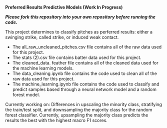 **Preferred Results Predictive Models (Work In Progress)**

**_Please fork this repository into your own repository before running the code._**

This project determines to classify pitches as perferred results: either a swinging strike, called strike, or induced weak contact.

- The all_raw_uncleaned_pitches.csv file contains all of the raw data used for this project.
- The stats (2).csv file contains batter data used for this project.
- The cleaned_data. feather file contains all of the cleaned data used for the machine learning models.
- The data_cleaning.ipynb file contains the code used to clean all of the raw data used for this project.
- The machine_learning.ipynb file contains the code used to classify and predict samples based through a neural network model and a random forest model.

Currently working on: Differences in upscaling the minority class, stratifying the train/test split, and downsampling the majority class for the random forest classifier. Currently, upsampling the majority class predicts the results the best with the highest macro F1 scores.
